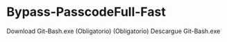 # Bypass-PasscodeFull-Fast
Download Git-Bash.exe (Obligatorio)
(Obligatorio) Descargue Git-Bash.exe

